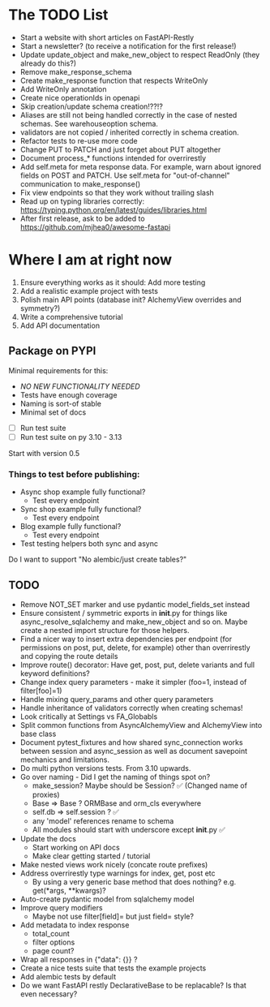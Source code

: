 # The TODO List
 - Start a website with short articles on FastAPI-Restly
 - Start a newsletter? (to receive a notification for the first release!)
 - Update update_object and make_new_object to respect ReadOnly (they already do this?)
 - Remove make_response_schema
 - Create make_response function that respects WriteOnly
 - Add WriteOnly annotation
 - Create nice operationIds in openapi
 - Skip creation/update schema creation!??!?
 - Aliases are still not being handled correctly in the case of nested schemas. See warehouseoption schema.
 - validators are not copied / inherited correctly in schema creation.
 - Refactor tests to re-use more code
 - Change PUT to PATCH and just forget about PUT altogether
 - Document process_* functions intended for overrirestly
 - Add self.meta for meta response data. For example, warn about ignored fields on POST and PATCH. Use self.meta for "out-of-channel" communication to make_response()
 - Fix view endpoints so that they work without trailing slash
 - Read up on typing libraries correctly: https://typing.python.org/en/latest/guides/libraries.html
 - After first release, ask to be added to https://github.com/mjhea0/awesome-fastapi

# Where I am at right now

1. Ensure everything works as it should: Add more testing
2. Add a realistic example project with tests
3. Polish main API points (database init? AlchemyView overrides and symmetry?)
4. Write a comprehensive tutorial
5. Add API documentation


## Package on PYPI
Minimal requirements for this:
* *NO NEW FUNCTIONALITY NEEDED*
* Tests have enough coverage
* Naming is sort-of stable
* Minimal set of docs

- [ ] Run test suite 
- [ ] Run test suite on py 3.10 - 3.13

Start with version 0.5


### Things to test before publishing:

* Async shop example fully functional?
  * Test every endpoint
* Sync shop example fully functional?
  * Test every endpoint
* Blog example fully functional?
  * Test every endpoint
* Test testing helpers both sync and async
  
Do I want to support "No alembic/just create tables?"

## TODO
* Remove NOT_SET marker and use pydantic model_fields_set instead
* Ensure consistent / symmetric exports in __init__.py for things like async_resolve_sqlalchemy and make_new_object and so on. Maybe create a nested import structure for those helpers.
* Find a nicer way to insert extra dependencies per endpoint (for permissions on post, put, delete, for example) other than overrirestly and copying the route details
* Improve route() decorator: Have get, post, put, delete variants and full keyword definitions?
* Change index query parameters - make it simpler (foo=1, instead of filter[foo]=1)
* Handle mixing query_params and other query parameters
* Handle inheritance of validators correctly when creating schemas!
* Look critically at Settings vs FA_Globabls
* Split common functions from AsyncAlchemyView and AlchemyView into base class
* Document pytest_fixtures and how shared sync_connection works between session and async_session
  as well as document savepoint mechanics and limitations.
* Do multi python versions tests. From 3.10 upwards.
* Go over naming - Did I get the naming of things spot on?
  - make_session? Maybe should be Session? ✅ (Changed name of proxies)
  - Base => Base ? ORMBase and orm_cls everywhere
  - self.db => self.session ? ✅
  - any 'model' references rename to schema
  - All modules should start with underscore except __init__.py ✅
* Update the docs
  - Start working on API docs
  - Make clear getting started / tutorial
* Make nested views work nicely (concate route prefixes)
* Address overrirestly type warnings for index, get, post etc
  - By using a very generic base method that does nothing? e.g. get(*args, **kwargs)?
* Auto-create pydantic model from sqlalchemy model
* Improve query modifiers
  - Maybe not use filter[field]= but just field= style?
* Add metadata to index response
  - total_count
  - filter options
  - page count?
* Wrap all responses in {"data": {}} ?
* Create a nice tests suite that tests the example projects
* Add alembic tests by default
* Do we want FastAPI restly DeclarativeBase to be replacable? Is that even necessary?
